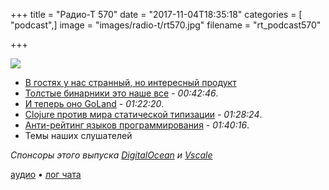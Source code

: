 +++
title = "Радио-Т 570"
date = "2017-11-04T18:35:18"
categories = [ "podcast",]
image = "images/radio-t/rt570.jpg"
filename = "rt_podcast570"

+++

![](https://radio-t.com/images/radio-t/rt570.jpg)

- [В гостях у нас странный, но интересный продукт](http://apdax.com)
- [Толстые бинарники это наше все](http://www.smashcompany.com/technology/why-would-anyone-choose-docker-over-fat-binaries) - *00:42:46*.
- [И теперь оно GoLand](https://blog.jetbrains.com/go/2017/11/02/announcing-goland-former-gogland-eap-18-final-product-name-templates-support-and-more/) - *01:22:20*.
- [Clojure против мира статической типизации](http://www.lispcast.com/clojure-and-types) - *01:28:24*.
- [Анти-рейтинг языков программирования](https://stackoverflow.blog/2017/10/31/disliked-programming-languages/) - *01:40:16*.
- Темы наших слушателей

*Спонсоры этого выпуска [DigitalOcean](https://do.co/radiot) и [Vscale](http://bit.ly/radio-t_vscale)*


[аудио](https://cdn.radio-t.com/rt_podcast570.mp3) • [лог чата](http://chat.radio-t.com/logs/radio-t-570.html)
<audio src="https://cdn.radio-t.com/rt_podcast570.mp3" preload="none"></audio>
